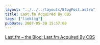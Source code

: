 ```yaml
---
layout: "../../../layouts/BlogPost.astro"
title: Last.fm Acquired By CBS
tags: ["linklog"]
pubDate: 2007-05-30 15:57:00
---
```


[Last.fm – the Blog: Last.fm Acquired By CBS](http://blog.last.fm/2007/05/30/lastfm-acquired-by-cbs)
